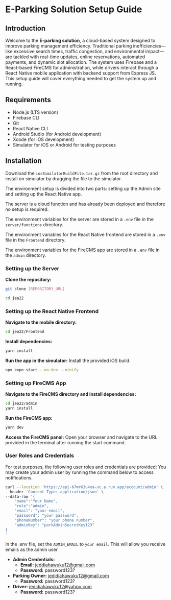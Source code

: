 # E-Parking Solution Setup Guide

## Introduction

Welcome to the **E-parking solution**, a cloud-based system designed to improve parking management efficiency. Traditional parking inefficiencies—like excessive search times, traffic congestion, and environmental impact—are tackled with real-time updates, online reservations, automated payments, and dynamic slot allocation. The system uses Firebase and a React-based FireCMS for administration, while drivers interact through a React Native mobile application with backend support from Express JS. This setup guide will cover everything needed to get the system up and running.

## Requirements

- Node.js (LTS version)
- Firebase CLI
- Git
- React Native CLI
- Android Studio (for Android development)
- Xcode (for iOS development)
- Simulator for iOS or Android for testing purposes

## Installation

Download the `iosSimilatorBuildFile.tar.gz` from the root directory and install on simulator by dragging the file to the simulator.

The environment setup is divided into two parts: setting up the Admin site and setting up the React Native app.

The server is a cloud function and has already been deployed and therefore no setup is required.

The environment variables for the server are stored in a `.env` file in the `server/functions` directory.

The environment variables for the React Native frontend are stored in a `.env` file in the `Frontend` directory.

The environment variables for the FireCMS app are stored in a `.env` file in the `admin` directory.

### Setting up the Server

**Clone the repository:**

```bash
git clone [REPOSITORY_URL]

cd jea22
```

### Setting up the React Native Frontend

**Navigate to the mobile directory:**

```bash
cd jea22/Frontend
```

**Install dependencies:**

```bash
yarn install
```

**Run the app in the simulator:**
Install the provided iOS build.

```bash
npx expo start --no-dev --minify
```

### Setting up FireCMS App

**Navigate to the FireCMS directory and install dependencies:**

```bash
cd jea22/admin
yarn install
```

**Run the FireCMS app:**

```bash
yarn dev
```

**Access the FireCMS panel:**
Open your browser and navigate to the URL provided in the terminal after running the start command.

### User Roles and Credentials

For test purposes, the following user roles and credentials are provided:
You may create your admin user by running the command below to access notifications.

```bash
curl --location 'https://api-b7mr63u4xa-uc.a.run.app/account/admin' \
--header 'Content-Type: application/json' \
--data-raw '{
    "name":"Your Name",
    "role":"admin",
    "email": "your email",
    "password": "your password",
    "phoneNumber": "your phone number",
    "adminKey": "parkAdminSecretKey123"
}
'
```

In the .env file, set the `ADMIN_EMAIL` to `your email`.
This will allow you receive emails as the admin user

- **Admin Credentials:**
  - **Email:** jeddiahawuku12@gmail.com
  - **Password:** password123?
- **Parking Owner:** jedidiahawuku12@gmail.com
  - **Password:** password123?
- **Driver:** jedidiahawuku12@yahoo.com
  - **Password:** password123?
